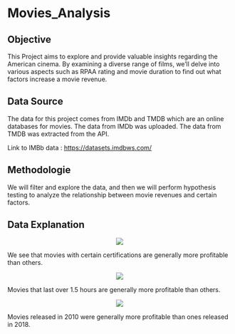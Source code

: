 # Movies_Analysis

## Objective
This Project aims to explore and provide valuable insights regarding the American cinema. By examining a diverse range of films, we’ll delve into various aspects such as RPAA rating and movie duration to find out what factors increase a movie revenue.

## Data Source
The data for this project comes from IMDb and TMDB which are an online databases for movies. The data from IMDb was uploaded. The data from TMDB was extracted from the API.

Link to IMBb data : https://datasets.imdbws.com/

## Methodologie
We will filter and explore the data, and then we will perform hypothesis testing to analyze the relationship between movie revenues and certain factors.

## Data Explanation
<p align = "center"> 
  <img src = "https://github.com/Mahdi-Kriaa/Movies_Analysis/blob/main/Images/revenue_vs_certifcation.png">
</p>

We see that movies with certain certifications are generally more profitable than others.

<p align = "center"> 
  <img src = "https://github.com/Mahdi-Kriaa/Movies_Analysis/blob/main/Images/revenue_vs_duration.png">
</p>

Movies that last over 1.5 hours are generally more profitable than others.

<p align = "center"> 
  <img src = "https://github.com/Mahdi-Kriaa/Movies_Analysis/blob/main/Images/revenue_vs_release_year.png">
</p>

Movies released in 2010 were generally more profitable than ones released in 2018.